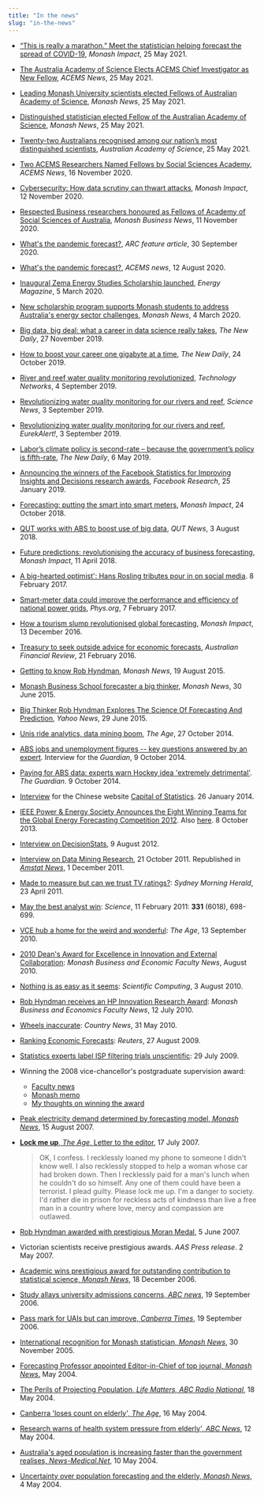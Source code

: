 ```yaml
---
title: "In the news"
slug: "in-the-news"
---
```


  * [“This is really a marathon.” Meet the statistician helping forecast the spread of COVID-19](https://www2.monash.edu/impact/articles/covid-19/this-is-really-a-marathon-meet-the-statistician-helping-forecast-the-spread-of-covid-19/), *Monash Impact*, 25 May 2021.
  * [The Australia Academy of Science Elects ACEMS Chief Investigator as New Fellow](https://acems.org.au/news/rob-hyndman-science-academy-fellow), *ACEMS News*, 25 May 2021.
  * [Leading Monash University scientists elected Fellows of Australian Academy of Science](https://www.monash.edu/news/articles/leading-monash-university-scientists-elected-fellow-of-australian-academy-of-science), *Monash News*, 25 May 2021.
  * [Distinguished statistician elected Fellow of the Australian Academy of Science](https://www.monash.edu/news/articles/distinguished-statistician-elected-fellow-of-the-australian-academy-of-science), *Monash News*, 25 May 2021.
  * [Twenty-two Australians recognised among our nation’s most distinguished scientists](https://www.science.org.au/news-and-events/news-and-media-releases/twenty-two-australians-recognised-among-nations-distinguished-scientists), *Australian Academy of Science*, 25 May 2021.
  * [Two ACEMS Researchers Named Fellows by Social Sciences Academy](https://acems.org.au/news/acems-social-sciences-fellows), *ACEMS News*, 16 November 2020.
  * [Cybersecurity: How data scrutiny can thwart attacks](https://www2.monash.edu/impact/articles/big-data/cybersecurity-how-data-scrutiny-can-thwart-attacks/), *Monash Impact*, 12 November 2020.
  * [Respected Business researchers honoured as Fellows of Academy of Social Sciences of Australia](https://www.monash.edu/business/news/2020/respected-business-researchers-honoured-as-fellows-of-academy-of-social-sciences-of-australia), *Monash Business News*, 11 November 2020.
  * [What's the pandemic forecast?](https://www.arc.gov.au/news-publications/media/feature-articles/whats-pandemic-forecast), *ARC feature article*, 30 September 2020.
  * [What's the pandemic forecast?](https://acems.org.au/news/covid-forecasting-team), *ACEMS news*, 12 August 2020.
  * [Inaugural Zema Energy Studies Scholarship launched](https://www.energymagazine.com.au/inaugural-zema-energy-studies-scholarship-launched/), *Energy Magazine*, 5 March 2020.
  * [New scholarship program supports Monash students to address Australia's energy sector challenges](https://www.monash.edu/news/articles/new-scholarship-program-supports-monash-students-to-address-australias-energy-sector-challenges), *Monash News*, 4 March 2020.
  * [Big data, big deal: what a career in data science really takes](https://thenewdaily.com.au/sponsored/2019/11/27/big-data-big-deal-what-a-career-in-data-science-really-takes/), *The New Daily*, 27 November 2019.
  * [How to boost your career one gigabyte at a time](https://thenewdaily.com.au/sponsored/2019/10/24/how-to-boost-your-career-one-gigabyte-at-a-time/), *The New Daily*, 24 October 2019.
  * [River and reef water quality monitoring revolutionized](https://www.technologynetworks.com/applied-sciences/news/river-and-reef-water-quality-monitoring-revolutionized-323567), *Technology Networks*, 4 September 2019.
  * [Revolutionizing water quality monitoring for our rivers and reef](https://www.sciencedaily.com/releases/2019/09/190903091446.htm), *Science News*, 3 September 2019.
  * [Revolutionizing water quality monitoring for our rivers and reef](https://www.eurekalert.org/pub_releases/2019-09/quot-rwq090219.php), *EurekAlert!*, 3 September 2019.
  * [Labor’s climate policy is second-rate – because the government’s policy is fifth-rate](https://thenewdaily.com.au/money/finance-news/2019/05/06/labor-climate-policy-costings/), *The New Daily*, 6 May 2019.
  * [Announcing the winners of the Facebook Statistics for Improving Insights and Decisions research awards](https://research.fb.com/announcing-the-winners-of-the-statistics-for-improving-insights-and-decisions-research-awards/), *Facebook Research*, 25 January 2019.
  * [Forecasting: putting the smart into smart meters](https://www2.monash.edu/impact/articles/econometrics/forecasting-putting-the-smart-into-smart-meters/), *Monash Impact*, 24 October 2018.
  * [QUT works with ABS to boost use of big data](https://www.qut.edu.au/news?news-id=133908), *QUT News*, 3 August 2018.
  * [Future predictions: revolutionising the accuracy of business forecasting](https://www2.monash.edu/impact/articles/econometrics/future-predictions-revolutionising-the-accuracy-of-business-forecasting/), *Monash Impact*, 11 April 2018.
  * [A big-hearted optimist': Hans Rosling tributes pour in on social media](https://www.theguardian.com/global-development/2017/feb/08/hans-rosling-tributes-melinda-gates-big-hearted-optimist). 8 February 2017.
  * [Smart-meter data could improve the performance and efficiency of national power grids](https://phys.org/news/2017-02-smart-meter-efficiency-national-power-grids.html),  *Phys.org*, 7 February 2017.
  * [How a tourism slump revolutionised global forecasting](https://www2.monash.edu/impact/articles/economy/how-a-tourism-slump-revolutionised-global-forecasting/), *Monash Impact*, 13 December 2016.
  * [Treasury to seek outside advice for economic forecasts](http://www.afr.com/news/politics/treasury-to-seek-outside-advice-for-economic-forecasts-20160221-gmzhc2), *Australian Financial Review*, 21 February 2016.
  * [Getting to know Rob Hyndman](http://www.monash.edu/news/articles/getting-to-know-rob-hyndman), *Monash News*, 19 August 2015.
  * [Monash Business School forecaster a big thinker](https://www.monash.edu/news/show/monash-business-school-forecaster-a-big-thinker), *Monash News*, 30 June 2015.
  * [Big Thinker Rob Hyndman Explores The Science Of Forecasting And Prediction](https://labs.yahoo.com/news/big-thinker-rob-hyndman-explores-science-forecasting-and-prediction), *Yahoo News*, 29 June 2015.
  * [Unis ride analytics, data mining boom](http://www.theage.com.au/national/education/unis-ride-analytics-data-mining-boom-20141020-118nnt.html), *The Age*, 27 October 2014.
  * [ABS jobs and unemployment figures -- key questions answered by an expert](http://www.theguardian.com/news/datablog/2014/oct/09/abs-jobs-and-unemployment-figures-key-questions-answered-by-an-expert). Interview for the *Guardian*, 9 October 2014.
  * [Paying for ABS data: experts warn Hockey idea 'extremely detrimental'](http://www.theguardian.com/australia-news/2014/oct/09/paying-for-abs-data-experts-warn-hockey-idea-extremely-detrimental). *The Guardian*. 9 October 2014.
  * [Interview](https://blog.earo.me/2014/01/26/interview-with-rob/) for the Chinese website [Capital of Statistics](http://cos.name/2014/02/cos-interview-rob-j-hyndman/). 26 January 2014.
  * [IEEE Power & Energy Society Announces the Eight Winning Teams for the Global Energy Forecasting Competition 2012](http://www.ieee-pes.org/ieee-pes-announces-the-eight-winning-teams-for-gefcom2012). Also [here](https://web.archive.org/web/20140714161927/http://finance.yahoo.com/news/ieee-power-energy-society-announces-120700338.html). 8 October 2013.
  * [Interview on  DecisionStats](http://www.decisionstats.com/interview-rob-j-hyndman-forecasting-expert-rstats/), 9 August 2012.
  * [Interview on Data Mining Research](http://www.dataminingblog.com/data-mining-interview-rob-hyndman/), 21 October 2011. Republished in [*Amstat News*](http://magazine.amstat.org/blog/2011/12/01/qasitedec11/), 1 December 2011.
  * [Made to measure but can we trust TV ratings?](http://www.smh.com.au/entertainment/tv-and-radio/made-to-measure-but-can-we-trust-tv-ratings-20110422-1dr9m.html): *Sydney Morning Herald*, 23 April 2011.
  * [May the best analyst win](http://www.sciencemag.org/content/331/6018/698.full): *Science*, 11 February 2011: **331** (6018), 698-699.
  * [VCE hub a home for the weird and wonderful](http://www.theage.com.au/national/education/vce-hub-a-home-for-the-weird-and-wonderful-20100910-154t6.html): *The Age*, 13 September 2010.
  * [2010 Dean's Award for Excellence in Innovation and External Collaboration](https://web.archive.org/web/20110303173556/http://news-events.buseco.monash.edu.au/2010/08/2010-dean%E2%80%99s-award-for-excellence-in-innovation-and-external-collaboration/): *Monash Business and Economic Faculty News*, August 2010.
  * [Nothing is as easy as it seems](http://www.scientificcomputing.com/article/2010/08/nothing-easy-it-seems): *Scientific Computing*, 3 August 2010.
  * [Rob Hyndman receives an HP Innovation Research Award](https://web.archive.org/web/20120710042405/http://news-events.buseco.monash.edu.au/2010/07/rob-hyndman-receives-an-hp-innovation-research-award/): *Monash Business and Economics Faculty News*, 12 July 2010.
  * [Wheels inaccurate](http://web.archive.org/web/20100915023256/http://www.countrynews.com.au:80/story.asp?TakeNo=201005312508795): *Country News*, 31 May 2010.
  * [Ranking Economic Forecasts](http://blogs.reuters.com/macroscope/2009/08/27/ranking-economic-forecasts/): *Reuters*, 27 August 2009.
  * [Statistics experts label ISP filtering trials unscientific](http://www.arnnet.com.au/article/312845/statistics_experts_label_isp_filtering_trials_unscientific/): 29 July 2009.
  * Winning the 2008 vice-chancellor's postgraduate supervision award:
     - [Faculty news](https://web.archive.org/web/20110415161102/http://www.buseco.monash.edu.au/news/buseco-bulletin08/august/stories/moranmedal.html)
     - [Monash memo](http://adm.monash.edu/records-archives/archives/memo-archive/2004-2007/stories/20080820/research-awards.html)
     - [My thoughts on winning the award](https://robjhyndman.com/hyndsight/supervision-award/)
  * [Peak electricity demand determined by forecasting model, *Monash News*](http://adm.monash.edu/records-archives/archives/memo-archive/2004-2007/stories/20070815/rob-hyndman.html), 15 August 2007.
  * [**Lock me up**, *The Age*, Letter to the editor](http://www.theage.com.au/news/letters/neither-a-borrower-nor-a-lender-be/2007/07/16/1184559701338.html), 17 July 2007.

     > OK, I confess. I recklessly loaned my phone to someone I didn't know well. I also recklessly stopped to help a woman whose car had broken down. Then I recklessly paid for a man's lunch when he couldn't do so himself. Any one of them could have been a terrorist. I plead guilty. Please lock me up. I'm a danger to society. I'd rather die in prison for reckless acts of kindness than live a free man in a country where love, mercy and compassion are outlawed.

  * [Rob Hyndman awarded with prestigious Moran Medal](https://web.archive.org/web/20080723031256/http://www.buseco.monash.edu.au/news/2007/june/moran-medal.html), 5 June 2007.
  * Victorian scientists receive prestigious awards. *AAS Press release*. 2 May 2007.
  * [Academic wins prestigious award for outstanding contribution to statistical science, *Monash News*](https://web.archive.org/web/20120421193249/http://www.monash.edu.au/news/releases/show/1043), 18 December 2006.
  * [Study allays university admissions concerns, *ABC news*](http://www.abc.net.au/news/2006-09-19/study-allays-university-admissions-concerns/1267414), 19 September 2006.
  * [Pass mark for UAIs but can improve, *Canberra Times*](http://web.archive.org/web/20080905094555/http://www.canberratimes.com.au/news/local/news/general/pass-mark-for-uais-but-can-improve/347234.aspx), 19 September 2006.
  * [International recognition for Monash statistician, *Monash News*,](http://adm.monash.edu/records-archives/archives/memo-archive/2004-2007/stories/20051130/r-hyndman.html) 30 November 2005.
  * [Forecasting Professor appointed Editor-in-Chief of top journal, *Monash News*.](https://web.archive.org/web/20080723003856/http://www.buseco.monash.edu.au/news/2004/may/forecasting.html) May 2004.
  * [The Perils of Projecting Population, *Life Matters, ABC Radio National*](http://web.archive.org/web/20040623175820/http://www.abc.net.au/rn/talks/lm/stories/s1110050.htm), 18 May 2004.
  * [Canberra 'loses count on elderly', *The Age*](http://www.theage.com.au/articles/2004/05/15/1084571000068.html), 16 May 2004.
  * [Research warns of health system pressure from elderly', *ABC News*](http://www.abc.net.au/news/2004-05-12/research-warns-of-health-system-pressure-from/1974408), 12 May 2004.
  * [Australia's aged population is increasing faster than the government realises, *News-Medical.Net*](http://www.news-medical.net/news/2004/05/10/1367.aspx), 10 May 2004.
  * [Uncertainty over population forecasting and the elderly, *Monash News*](https://web.archive.org/web/20120422042523/http://www.monash.edu.au/news/releases/show/95), 4 May 2004.

